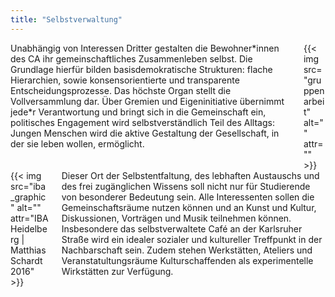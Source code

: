 ```yaml
---
title: "Selbstverwaltung"
---
```


<div class="columns">
    <div class="column">
    Unabhängig von Interessen Dritter gestalten die Bewohner*innen des CA ihr gemeinschaftliches Zusammenleben selbst. Die Grundlage hierfür bilden basisdemokratische Strukturen: flache Hierarchien, sowie konsensorientierte und transparente Entscheidungsprozesse. Das höchste Organ stellt die Vollversammlung dar. Über Gremien und Eigeninitiative übernimmt jede*r Verantwortung und bringt sich in die Gemeinschaft ein, politisches Engagement wird selbstverständlich Teil des Alltags: Jungen Menschen wird die aktive Gestaltung der Gesellschaft, in der sie leben wollen, ermöglicht.
    </div>
    <div class="column">
        {{< img src="gruppenarbeit" alt="" attr="" >}}
    </div>
</div>

<div class="columns">
    <div class="column">
    {{< img src="iba_graphic" alt="" attr="IBA Heidelberg | Matthias Schardt 2016" >}}
    </div>
    <div class="column">
    Dieser Ort der Selbstentfaltung, des lebhaften Austauschs und des frei zugänglichen Wissens soll nicht nur für Studierende von besonderer Bedeutung sein. Alle Interessenten sollen die Gemeinschaftsräume nutzen können und an Kunst und Kultur, Diskussionen, Vorträgen und Musik teilnehmen können. Insbesondere das selbstverwaltete Café an der Karlsruher Straße wird ein idealer sozialer und kultureller Treffpunkt in der Nachbarschaft sein. Zudem stehen Werkstätten, Ateliers und Veranstatultungsräume Kulturschaffenden als experimentelle Wirkstätten zur Verfügung.
    </div>
</div>
